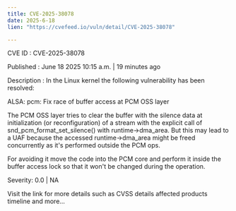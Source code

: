 ```yaml
---
title: CVE-2025-38078
date: 2025-6-18
lien: "https://cvefeed.io/vuln/detail/CVE-2025-38078"

---
```


CVE ID : CVE-2025-38078

Published :  June 18
2025
10:15 a.m. | 19 minutes ago

Description : In the Linux kernel
the following vulnerability has been resolved:

ALSA: pcm: Fix race of buffer access at PCM OSS layer

The PCM OSS layer tries to clear the buffer with the silence data at
initialization (or reconfiguration) of a stream with the explicit call
of snd_pcm_format_set_silence() with runtime->dma_area.  But this may
lead to a UAF because the accessed runtime->dma_area might be freed
concurrently
as it's performed outside the PCM ops.

For avoiding it
move the code into the PCM core and perform it inside
the buffer access lock
so that it won't be changed during the
operation.

Severity: 0.0 | NA

Visit the link for more details
such as CVSS details
affected products
timeline
and more...

